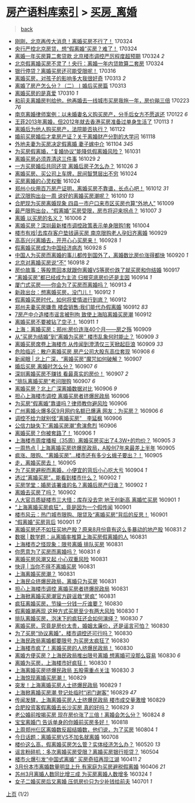 [房产语料库索引](../../README.md)  > [买房_离婚](买房_离婚.md)
====
> [back](../README.md)

- [刚刚，北京再传大消息！离婚买房不行了！](http://jkwz.applinzi.com/ittc/6948682464221479940.html#%E5%88%9A%E5%88%9A%EF%BC%8C%E5%8C%97%E4%BA%AC%E5%86%8D%E4%BC%A0%E5%A4%A7%E6%B6%88%E6%81%AF%EF%BC%81%E7%A6%BB%E5%A9%9A%E4%B9%B0%E6%88%BF%E4%B8%8D%E8%A1%8C%E4%BA%86%EF%BC%81) 170324  
- [央行严控北京房贷，想“假离婚”买房？难了！](http://jkwz.applinzi.com/ittc/6948616040501216261.html#%E5%A4%AE%E8%A1%8C%E4%B8%A5%E6%8E%A7%E5%8C%97%E4%BA%AC%E6%88%BF%E8%B4%B7%EF%BC%8C%E6%83%B3%E2%80%9C%E5%81%87%E7%A6%BB%E5%A9%9A%E2%80%9D%E4%B9%B0%E6%88%BF%EF%BC%9F%E9%9A%BE%E4%BA%86%EF%BC%81) 170324  
- [离婚一年买房算二套贷款 北京楼市调控严厉程度超预期](http://jkwz.applinzi.com/ittc/6948551991017079813.html#%E7%A6%BB%E5%A9%9A%E4%B8%80%E5%B9%B4%E4%B9%B0%E6%88%BF%E7%AE%97%E4%BA%8C%E5%A5%97%E8%B4%B7%E6%AC%BE+%E5%8C%97%E4%BA%AC%E6%A5%BC%E5%B8%82%E8%B0%83%E6%8E%A7%E4%B8%A5%E5%8E%89%E7%A8%8B%E5%BA%A6%E8%B6%85%E9%A2%84%E6%9C%9F) 170324 *2* 
- [北京假离婚买房不灵了！央行：离婚一年内贷款算二套房](http://jkwz.applinzi.com/ittc/6948523357770351620.html#%E5%8C%97%E4%BA%AC%E5%81%87%E7%A6%BB%E5%A9%9A%E4%B9%B0%E6%88%BF%E4%B8%8D%E7%81%B5%E4%BA%86%EF%BC%81%E5%A4%AE%E8%A1%8C%EF%BC%9A%E7%A6%BB%E5%A9%9A%E4%B8%80%E5%B9%B4%E5%86%85%E8%B4%B7%E6%AC%BE%E7%AE%97%E4%BA%8C%E5%A5%97%E6%88%BF) 170324  
- [银行停贷？离婚买房还可能受限呢！](http://jkwz.applinzi.com/ittc/6945766247710065669.html#%E9%93%B6%E8%A1%8C%E5%81%9C%E8%B4%B7%EF%BC%9F%E7%A6%BB%E5%A9%9A%E4%B9%B0%E6%88%BF%E8%BF%98%E5%8F%AF%E8%83%BD%E5%8F%97%E9%99%90%E5%91%A2%EF%BC%81) 170316  
- [离婚买房，对孩子的影响多大我很好奇](http://jkwz.applinzi.com/ittc/6944561178884965380.html#%E7%A6%BB%E5%A9%9A%E4%B9%B0%E6%88%BF%EF%BC%8C%E5%AF%B9%E5%AD%A9%E5%AD%90%E7%9A%84%E5%BD%B1%E5%93%8D%E5%A4%9A%E5%A4%A7%E6%88%91%E5%BE%88%E5%A5%BD%E5%A5%87) 170313 *2* 
- [离婚了房产怎么分？（二）丨婚后买房篇](http://jkwz.applinzi.com/ittc/6944477033458566148.html#%E7%A6%BB%E5%A9%9A%E4%BA%86%E6%88%BF%E4%BA%A7%E6%80%8E%E4%B9%88%E5%88%86%EF%BC%9F%EF%BC%88%E4%BA%8C%EF%BC%89%E4%B8%A8%E5%A9%9A%E5%90%8E%E4%B9%B0%E6%88%BF%E7%AF%87) 170313  
- [离婚买房的是真爱](http://jkwz.applinzi.com/ittc/6943459315615794180.html#%E7%A6%BB%E5%A9%9A%E4%B9%B0%E6%88%BF%E7%9A%84%E6%98%AF%E7%9C%9F%E7%88%B1) 170310 *1* 
- [和前夫离婚房判给他，他再婚去一线城市买房我拖一年，房价飚三倍](http://jkwz.applinzi.com/ittc/6937047907034465285.html#%E5%92%8C%E5%89%8D%E5%A4%AB%E7%A6%BB%E5%A9%9A%E6%88%BF%E5%88%A4%E7%BB%99%E4%BB%96%EF%BC%8C%E4%BB%96%E5%86%8D%E5%A9%9A%E5%8E%BB%E4%B8%80%E7%BA%BF%E5%9F%8E%E5%B8%82%E4%B9%B0%E6%88%BF%E6%88%91%E6%8B%96%E4%B8%80%E5%B9%B4%EF%BC%8C%E6%88%BF%E4%BB%B7%E9%A3%9A%E4%B8%89%E5%80%8D) 170223 *76* 
- [南京离婚律师案例：以未婚妻名义购买房产，分手后女方不愿返还](http://jkwz.applinzi.com/ittc/6926012659802833925.html#%E5%8D%97%E4%BA%AC%E7%A6%BB%E5%A9%9A%E5%BE%8B%E5%B8%88%E6%A1%88%E4%BE%8B%EF%BC%9A%E4%BB%A5%E6%9C%AA%E5%A9%9A%E5%A6%BB%E5%90%8D%E4%B9%89%E8%B4%AD%E4%B9%B0%E6%88%BF%E4%BA%A7%EF%BC%8C%E5%88%86%E6%89%8B%E5%90%8E%E5%A5%B3%E6%96%B9%E4%B8%8D%E6%84%BF%E8%BF%94%E8%BF%98) 170122 *6* 
- [王菲2013年离婚，但2012年就去香港买房准备过单身生活了](http://jkwz.applinzi.com/ittc/6922634329850381317.html#%E7%8E%8B%E8%8F%B22013%E5%B9%B4%E7%A6%BB%E5%A9%9A%EF%BC%8C%E4%BD%862012%E5%B9%B4%E5%B0%B1%E5%8E%BB%E9%A6%99%E6%B8%AF%E4%B9%B0%E6%88%BF%E5%87%86%E5%A4%87%E8%BF%87%E5%8D%95%E8%BA%AB%E7%94%9F%E6%B4%BB%E4%BA%86) 170113 *1* 
- [离婚后为他人购买房产，法院能否执行？](http://jkwz.applinzi.com/ittc/6903256864329827332.html#%E7%A6%BB%E5%A9%9A%E5%90%8E%E4%B8%BA%E4%BB%96%E4%BA%BA%E8%B4%AD%E4%B9%B0%E6%88%BF%E4%BA%A7%EF%BC%8C%E6%B3%95%E9%99%A2%E8%83%BD%E5%90%A6%E6%89%A7%E8%A1%8C%EF%BC%9F) 161122  
- [婚前买房婚后才拿房产证？关于离婚财产分割的大学问](http://jkwz.applinzi.com/ittc/6901858320645620740.html#%E5%A9%9A%E5%89%8D%E4%B9%B0%E6%88%BF%E5%A9%9A%E5%90%8E%E6%89%8D%E6%8B%BF%E6%88%BF%E4%BA%A7%E8%AF%81%EF%BC%9F%E5%85%B3%E4%BA%8E%E7%A6%BB%E5%A9%9A%E8%B4%A2%E4%BA%A7%E5%88%86%E5%89%B2%E7%9A%84%E5%A4%A7%E5%AD%A6%E9%97%AE) 161118  
- [外地夫妻为买房决定假离婚 妻子嫁中介](http://jkwz.applinzi.com/ittc/6896751247310193669.html#%E5%A4%96%E5%9C%B0%E5%A4%AB%E5%A6%BB%E4%B8%BA%E4%B9%B0%E6%88%BF%E5%86%B3%E5%AE%9A%E5%81%87%E7%A6%BB%E5%A9%9A+%E5%A6%BB%E5%AD%90%E5%AB%81%E4%B8%AD%E4%BB%8B) 161104 *345* 
- [为买房假离婚，“复婚协议”能降低假离婚风险？](http://jkwz.applinzi.com/ittc/6895091317259895812.html#%E4%B8%BA%E4%B9%B0%E6%88%BF%E5%81%87%E7%A6%BB%E5%A9%9A%EF%BC%8C%E2%80%9C%E5%A4%8D%E5%A9%9A%E5%8D%8F%E8%AE%AE%E2%80%9D%E8%83%BD%E9%99%8D%E4%BD%8E%E5%81%87%E7%A6%BB%E5%A9%9A%E9%A3%8E%E9%99%A9%EF%BC%9F) 161031  
- [离婚买房必须弄清这三件事](http://jkwz.applinzi.com/ittc/6894413108344259588.html#%E7%A6%BB%E5%A9%9A%E4%B9%B0%E6%88%BF%E5%BF%85%E9%A1%BB%E5%BC%84%E6%B8%85%E8%BF%99%E4%B8%89%E4%BB%B6%E4%BA%8B) 161029 *2* 
- [一方买房婚后共同还贷 离婚后房子怎么办？](http://jkwz.applinzi.com/ittc/6893225779814466564.html#%E4%B8%80%E6%96%B9%E4%B9%B0%E6%88%BF%E5%A9%9A%E5%90%8E%E5%85%B1%E5%90%8C%E8%BF%98%E8%B4%B7+%E7%A6%BB%E5%A9%9A%E5%90%8E%E6%88%BF%E5%AD%90%E6%80%8E%E4%B9%88%E5%8A%9E%EF%BC%9F) 161026 *3* 
- [离婚买房、买公司上车牌，民间智慧层出不穷](http://jkwz.applinzi.com/ittc/6892489887667717125.html#%E7%A6%BB%E5%A9%9A%E4%B9%B0%E6%88%BF%E3%80%81%E4%B9%B0%E5%85%AC%E5%8F%B8%E4%B8%8A%E8%BD%A6%E7%89%8C%EF%BC%8C%E6%B0%91%E9%97%B4%E6%99%BA%E6%85%A7%E5%B1%82%E5%87%BA%E4%B8%8D%E7%A9%B7) 161024  
- [买房离婚的心灵权衡](http://jkwz.applinzi.com/ittc/6892489505147192324.html#%E4%B9%B0%E6%88%BF%E7%A6%BB%E5%A9%9A%E7%9A%84%E5%BF%83%E7%81%B5%E6%9D%83%E8%A1%A1) 161024  
- [郑州小伙用百万房产证明，离婚买房不靠谱，长点心吧！](http://jkwz.applinzi.com/ittc/6888052833957446660.html#%E9%83%91%E5%B7%9E%E5%B0%8F%E4%BC%99%E7%94%A8%E7%99%BE%E4%B8%87%E6%88%BF%E4%BA%A7%E8%AF%81%E6%98%8E%EF%BC%8C%E7%A6%BB%E5%A9%9A%E4%B9%B0%E6%88%BF%E4%B8%8D%E9%9D%A0%E8%B0%B1%EF%BC%8C%E9%95%BF%E7%82%B9%E5%BF%83%E5%90%A7%EF%BC%81) 161012 *31* 
- [武汉限购出台一周 说好的离婚买房潮呢？](http://jkwz.applinzi.com/ittc/6887312938896983045.html#%E6%AD%A6%E6%B1%89%E9%99%90%E8%B4%AD%E5%87%BA%E5%8F%B0%E4%B8%80%E5%91%A8+%E8%AF%B4%E5%A5%BD%E7%9A%84%E7%A6%BB%E5%A9%9A%E4%B9%B0%E6%88%BF%E6%BD%AE%E5%91%A2%EF%BC%9F) 161010 *13* 
- [合肥现为买房离婚现象 四县一市户口来市区买房也算“外地人”](http://jkwz.applinzi.com/ittc/6886914253998523396.html#%E5%90%88%E8%82%A5%E7%8E%B0%E4%B8%BA%E4%B9%B0%E6%88%BF%E7%A6%BB%E5%A9%9A%E7%8E%B0%E8%B1%A1+%E5%9B%9B%E5%8E%BF%E4%B8%80%E5%B8%82%E6%88%B7%E5%8F%A3%E6%9D%A5%E5%B8%82%E5%8C%BA%E4%B9%B0%E6%88%BF%E4%B9%9F%E7%AE%97%E2%80%9C%E5%A4%96%E5%9C%B0%E4%BA%BA%E2%80%9D) 161009  
- [最严限购出台，“假离婚”买房受限，房市将迎来拐点？](http://jkwz.applinzi.com/ittc/6886232494839432197.html#%E6%9C%80%E4%B8%A5%E9%99%90%E8%B4%AD%E5%87%BA%E5%8F%B0%EF%BC%8C%E2%80%9C%E5%81%87%E7%A6%BB%E5%A9%9A%E2%80%9D%E4%B9%B0%E6%88%BF%E5%8F%97%E9%99%90%EF%BC%8C%E6%88%BF%E5%B8%82%E5%B0%86%E8%BF%8E%E6%9D%A5%E6%8B%90%E7%82%B9%EF%BC%9F) 161007 *3* 
- [离婚 以买房的名义？](http://jkwz.applinzi.com/ittc/6885930284318458884.html#%E7%A6%BB%E5%A9%9A+%E4%BB%A5%E4%B9%B0%E6%88%BF%E7%9A%84%E5%90%8D%E4%B9%89%EF%BC%9F) 161006 *2* 
- [离婚买房？深圳最新楼市调控政策表示单身限购1套](http://jkwz.applinzi.com/ittc/6885272262382453765.html#%E7%A6%BB%E5%A9%9A%E4%B9%B0%E6%88%BF%EF%BC%9F%E6%B7%B1%E5%9C%B3%E6%9C%80%E6%96%B0%E6%A5%BC%E5%B8%82%E8%B0%83%E6%8E%A7%E6%94%BF%E7%AD%96%E8%A1%A8%E7%A4%BA%E5%8D%95%E8%BA%AB%E9%99%90%E8%B4%AD1%E5%A5%97) 161004  
- [楼市有戏|去库存客户垫钱逼买房 南京限购老人孕妇齐离婚](http://jkwz.applinzi.com/ittc/6883209863110329349.html#%E6%A5%BC%E5%B8%82%E6%9C%89%E6%88%8F%7C%E5%8E%BB%E5%BA%93%E5%AD%98%E5%AE%A2%E6%88%B7%E5%9E%AB%E9%92%B1%E9%80%BC%E4%B9%B0%E6%88%BF+%E5%8D%97%E4%BA%AC%E9%99%90%E8%B4%AD%E8%80%81%E4%BA%BA%E5%AD%95%E5%A6%87%E9%BD%90%E7%A6%BB%E5%A9%9A) 160929  
- [高高兴兴离婚去，开开心心买房来！](http://jkwz.applinzi.com/ittc/6882968763061765125.html#%E9%AB%98%E9%AB%98%E5%85%B4%E5%85%B4%E7%A6%BB%E5%A9%9A%E5%8E%BB%EF%BC%8C%E5%BC%80%E5%BC%80%E5%BF%83%E5%BF%83%E4%B9%B0%E6%88%BF%E6%9D%A5%EF%BC%81) 160928 *1* 
- [假离婚买房成为中国经济病态](http://jkwz.applinzi.com/ittc/6882951635327779845.html#%E5%81%87%E7%A6%BB%E5%A9%9A%E4%B9%B0%E6%88%BF%E6%88%90%E4%B8%BA%E4%B8%AD%E5%9B%BD%E7%BB%8F%E6%B5%8E%E7%97%85%E6%80%81) 160928 *5* 
- [中国人为买房而离婚的事儿都传到国外了，离婚数比房价涨得都快](http://jkwz.applinzi.com/ittc/6879947728209052676.html#%E4%B8%AD%E5%9B%BD%E4%BA%BA%E4%B8%BA%E4%B9%B0%E6%88%BF%E8%80%8C%E7%A6%BB%E5%A9%9A%E7%9A%84%E4%BA%8B%E5%84%BF%E9%83%BD%E4%BC%A0%E5%88%B0%E5%9B%BD%E5%A4%96%E4%BA%86%EF%BC%8C%E7%A6%BB%E5%A9%9A%E6%95%B0%E6%AF%94%E6%88%BF%E4%BB%B7%E6%B6%A8%E5%BE%97%E9%83%BD%E5%BF%AB) 160920 *1* 
- [北京对离婚买房说“不”](http://jkwz.applinzi.com/ittc/6879299132941927428.html#%E5%8C%97%E4%BA%AC%E5%AF%B9%E7%A6%BB%E5%A9%9A%E4%B9%B0%E6%88%BF%E8%AF%B4%E2%80%9C%E4%B8%8D%E2%80%9D) 160918 *2* 
- [房价故事：等股票回本就跟你离婚VS等房价跌了就买房和你结婚](http://jkwz.applinzi.com/ittc/6878916800951092228.html#%E6%88%BF%E4%BB%B7%E6%95%85%E4%BA%8B%EF%BC%9A%E7%AD%89%E8%82%A1%E7%A5%A8%E5%9B%9E%E6%9C%AC%E5%B0%B1%E8%B7%9F%E4%BD%A0%E7%A6%BB%E5%A9%9AVS%E7%AD%89%E6%88%BF%E4%BB%B7%E8%B7%8C%E4%BA%86%E5%B0%B1%E4%B9%B0%E6%88%BF%E5%92%8C%E4%BD%A0%E7%BB%93%E5%A9%9A) 160917  
- [“离婚买房”都已经成为主流 归根究底房价还是主因](http://jkwz.applinzi.com/ittc/6877744160139904005.html#%E2%80%9C%E7%A6%BB%E5%A9%9A%E4%B9%B0%E6%88%BF%E2%80%9D%E9%83%BD%E5%B7%B2%E7%BB%8F%E6%88%90%E4%B8%BA%E4%B8%BB%E6%B5%81+%E5%BD%92%E6%A0%B9%E7%A9%B6%E5%BA%95%E6%88%BF%E4%BB%B7%E8%BF%98%E6%98%AF%E4%B8%BB%E5%9B%A0) 160914 *1* 
- [厦门式买房——你会为了买房而离婚吗？](http://jkwz.applinzi.com/ittc/6877406325692171268.html#%E5%8E%A6%E9%97%A8%E5%BC%8F%E4%B9%B0%E6%88%BF%E2%80%94%E2%80%94%E4%BD%A0%E4%BC%9A%E4%B8%BA%E4%BA%86%E4%B9%B0%E6%88%BF%E8%80%8C%E7%A6%BB%E5%A9%9A%E5%90%97%EF%BC%9F) 160913 *4* 
- [新政出台：想离婚买房，没门儿！](http://jkwz.applinzi.com/ittc/6877122819988653061.html#%E6%96%B0%E6%94%BF%E5%87%BA%E5%8F%B0%EF%BC%9A%E6%83%B3%E7%A6%BB%E5%A9%9A%E4%B9%B0%E6%88%BF%EF%BC%8C%E6%B2%A1%E9%97%A8%E5%84%BF%EF%BC%81) 160912 *1* 
- [假离婚买房时代，如何将爱情进行到底？](http://jkwz.applinzi.com/ittc/6877093442454291461.html#%E5%81%87%E7%A6%BB%E5%A9%9A%E4%B9%B0%E6%88%BF%E6%97%B6%E4%BB%A3%EF%BC%8C%E5%A6%82%E4%BD%95%E5%B0%86%E7%88%B1%E6%83%85%E8%BF%9B%E8%A1%8C%E5%88%B0%E5%BA%95%EF%BC%9F) 160912  
- [郑州夫妻买房嫌贵 楼盘销售:我们能代办假离婚](http://jkwz.applinzi.com/ittc/6876934194357355524.html#%E9%83%91%E5%B7%9E%E5%A4%AB%E5%A6%BB%E4%B9%B0%E6%88%BF%E5%AB%8C%E8%B4%B5+%E6%A5%BC%E7%9B%98%E9%94%80%E5%94%AE%3A%E6%88%91%E4%BB%AC%E8%83%BD%E4%BB%A3%E5%8A%9E%E5%81%87%E7%A6%BB%E5%A9%9A) 160912 *83* 
- [7房产中介造楼市谣言被刑拘 致使上海陷离婚买房潮](http://jkwz.applinzi.com/ittc/6876905330017043460.html#7%E6%88%BF%E4%BA%A7%E4%B8%AD%E4%BB%8B%E9%80%A0%E6%A5%BC%E5%B8%82%E8%B0%A3%E8%A8%80%E8%A2%AB%E5%88%91%E6%8B%98+%E8%87%B4%E4%BD%BF%E4%B8%8A%E6%B5%B7%E9%99%B7%E7%A6%BB%E5%A9%9A%E4%B9%B0%E6%88%BF%E6%BD%AE) 160912  
- [离婚买房不要被钻了空子！](http://jkwz.applinzi.com/ittc/6876549226703619076.html#%E7%A6%BB%E5%A9%9A%E4%B9%B0%E6%88%BF%E4%B8%8D%E8%A6%81%E8%A2%AB%E9%92%BB%E4%BA%86%E7%A9%BA%E5%AD%90%EF%BC%81) 160911 *1* 
- [上海：离婚买房；郑州:房价连涨40个月——房之殇](http://jkwz.applinzi.com/ittc/6875888043172561924.html#%E4%B8%8A%E6%B5%B7%EF%BC%9A%E7%A6%BB%E5%A9%9A%E4%B9%B0%E6%88%BF%EF%BC%9B%E9%83%91%E5%B7%9E%3A%E6%88%BF%E4%BB%B7%E8%BF%9E%E6%B6%A840%E4%B8%AA%E6%9C%88%E2%80%94%E2%80%94%E6%88%BF%E4%B9%8B%E6%AE%87) 160909  
- [从“买房为结婚”到“离婚为买房” 楼市乱象何时能止？](http://jkwz.applinzi.com/ittc/6875828593761977349.html#%E4%BB%8E%E2%80%9C%E4%B9%B0%E6%88%BF%E4%B8%BA%E7%BB%93%E5%A9%9A%E2%80%9D%E5%88%B0%E2%80%9C%E7%A6%BB%E5%A9%9A%E4%B8%BA%E4%B9%B0%E6%88%BF%E2%80%9D+%E6%A5%BC%E5%B8%82%E4%B9%B1%E8%B1%A1%E4%BD%95%E6%97%B6%E8%83%BD%E6%AD%A2%EF%BC%9F) 160909 *3* 
- [离婚买房席卷上海楼市 从传闻到澄清仅三天掀起巨浪](http://jkwz.applinzi.com/ittc/6875761706785047556.html#%E7%A6%BB%E5%A9%9A%E4%B9%B0%E6%88%BF%E5%B8%AD%E5%8D%B7%E4%B8%8A%E6%B5%B7%E6%A5%BC%E5%B8%82+%E4%BB%8E%E4%BC%A0%E9%97%BB%E5%88%B0%E6%BE%84%E6%B8%85%E4%BB%85%E4%B8%89%E5%A4%A9%E6%8E%80%E8%B5%B7%E5%B7%A8%E6%B5%AA) 160909 *33* 
- [危险临近：散户离婚买房 房产公司大股东高位套现](http://jkwz.applinzi.com/ittc/6875597367016948741.html#%E5%8D%B1%E9%99%A9%E4%B8%B4%E8%BF%91%EF%BC%9A%E6%95%A3%E6%88%B7%E7%A6%BB%E5%A9%9A%E4%B9%B0%E6%88%BF+%E6%88%BF%E4%BA%A7%E5%85%AC%E5%8F%B8%E5%A4%A7%E8%82%A1%E4%B8%9C%E9%AB%98%E4%BD%8D%E5%A5%97%E7%8E%B0) 160908 *6* 
- [新闻眼 | 北上广深，“离婚买房”魔咒如何破解？](http://jkwz.applinzi.com/ittc/6875187568659923972.html#%E6%96%B0%E9%97%BB%E7%9C%BC+%7C+%E5%8C%97%E4%B8%8A%E5%B9%BF%E6%B7%B1%EF%BC%8C%E2%80%9C%E7%A6%BB%E5%A9%9A%E4%B9%B0%E6%88%BF%E2%80%9D%E9%AD%94%E5%92%92%E5%A6%82%E4%BD%95%E7%A0%B4%E8%A7%A3%EF%BC%9F) 160907  
- [婚后买房 离婚时怎么分？](http://jkwz.applinzi.com/ittc/6875137504012928004.html#%E5%A9%9A%E5%90%8E%E4%B9%B0%E6%88%BF+%E7%A6%BB%E5%A9%9A%E6%97%B6%E6%80%8E%E4%B9%88%E5%88%86%EF%BC%9F) 160907 *6* 
- [深圳离婚买房不赚钱 看最真实的房价！](http://jkwz.applinzi.com/ittc/6875128126346101765.html#%E6%B7%B1%E5%9C%B3%E7%A6%BB%E5%A9%9A%E4%B9%B0%E6%88%BF%E4%B8%8D%E8%B5%9A%E9%92%B1+%E7%9C%8B%E6%9C%80%E7%9C%9F%E5%AE%9E%E7%9A%84%E6%88%BF%E4%BB%B7%EF%BC%81) 160907 *2* 
- [“排队离婚买房”考问限购](http://jkwz.applinzi.com/ittc/6875047505519182852.html#%E2%80%9C%E6%8E%92%E9%98%9F%E7%A6%BB%E5%A9%9A%E4%B9%B0%E6%88%BF%E2%80%9D%E8%80%83%E9%97%AE%E9%99%90%E8%B4%AD) 160907 *6* 
- [离婚买房？北上广深离婚数据对比](http://jkwz.applinzi.com/ittc/6874820550702138373.html#%E7%A6%BB%E5%A9%9A%E4%B9%B0%E6%88%BF%EF%BC%9F%E5%8C%97%E4%B8%8A%E5%B9%BF%E6%B7%B1%E7%A6%BB%E5%A9%9A%E6%95%B0%E6%8D%AE%E5%AF%B9%E6%AF%94) 160906 *9* 
- [担心上海楼市调控 离婚买房者挤爆民政局](http://jkwz.applinzi.com/ittc/6874756199827899397.html#%E6%8B%85%E5%BF%83%E4%B8%8A%E6%B5%B7%E6%A5%BC%E5%B8%82%E8%B0%83%E6%8E%A7+%E7%A6%BB%E5%A9%9A%E4%B9%B0%E6%88%BF%E8%80%85%E6%8C%A4%E7%88%86%E6%B0%91%E6%94%BF%E5%B1%80) 160906  
- [为买房“假离婚”靠谱吗？律师教你避风险](http://jkwz.applinzi.com/ittc/6874754687701615621.html#%E4%B8%BA%E4%B9%B0%E6%88%BF%E2%80%9C%E5%81%87%E7%A6%BB%E5%A9%9A%E2%80%9D%E9%9D%A0%E8%B0%B1%E5%90%97%EF%BC%9F%E5%BE%8B%E5%B8%88%E6%95%99%E4%BD%A0%E9%81%BF%E9%A3%8E%E9%99%A9) 160906  
- [广州离婚火爆多区9月网约名额已爆满 网友：为买房？](http://jkwz.applinzi.com/ittc/6874702673416291332.html#%E5%B9%BF%E5%B7%9E%E7%A6%BB%E5%A9%9A%E7%81%AB%E7%88%86%E5%A4%9A%E5%8C%BA9%E6%9C%88%E7%BD%91%E7%BA%A6%E5%90%8D%E9%A2%9D%E5%B7%B2%E7%88%86%E6%BB%A1+%E7%BD%91%E5%8F%8B%EF%BC%9A%E4%B8%BA%E4%B9%B0%E6%88%BF%EF%BC%9F) 160906 *6* 
- [调控不给力就别怪“离婚买房”　李延枫](http://jkwz.applinzi.com/ittc/6874700159698600964.html#%E8%B0%83%E6%8E%A7%E4%B8%8D%E7%BB%99%E5%8A%9B%E5%B0%B1%E5%88%AB%E6%80%AA%E2%80%9C%E7%A6%BB%E5%A9%9A%E4%B9%B0%E6%88%BF%E2%80%9D%E3%80%80%E6%9D%8E%E5%BB%B6%E6%9E%AB) 160906  
- [公信力缺失下“离婚买房潮”愈演愈烈](http://jkwz.applinzi.com/ittc/6874659475193070597.html#%E5%85%AC%E4%BF%A1%E5%8A%9B%E7%BC%BA%E5%A4%B1%E4%B8%8B%E2%80%9C%E7%A6%BB%E5%A9%9A%E4%B9%B0%E6%88%BF%E6%BD%AE%E2%80%9D%E6%84%88%E6%BC%94%E6%84%88%E7%83%88) 160906  
- [离婚买房？你被套路了！](http://jkwz.applinzi.com/ittc/6874564759046849540.html#%E7%A6%BB%E5%A9%9A%E4%B9%B0%E6%88%BF%EF%BC%9F%E4%BD%A0%E8%A2%AB%E5%A5%97%E8%B7%AF%E4%BA%86%EF%BC%81) 160906 *1* 
- [上海楼市周度播报（35周）离婚买房买出了4.3W+的均价？](http://jkwz.applinzi.com/ittc/6874476746526688261.html#%E4%B8%8A%E6%B5%B7%E6%A5%BC%E5%B8%82%E5%91%A8%E5%BA%A6%E6%92%AD%E6%8A%A5%EF%BC%8835%E5%91%A8%EF%BC%89%E7%A6%BB%E5%A9%9A%E4%B9%B0%E6%88%BF%E4%B9%B0%E5%87%BA%E4%BA%864.3W%2B%E7%9A%84%E5%9D%87%E4%BB%B7%EF%BC%9F) 160905 *3* 
- [一周热点 | 上海离婚买房挤爆民政局，A股创7年来最差上半年](http://jkwz.applinzi.com/ittc/6874397100372132869.html#%E4%B8%80%E5%91%A8%E7%83%AD%E7%82%B9+%7C+%E4%B8%8A%E6%B5%B7%E7%A6%BB%E5%A9%9A%E4%B9%B0%E6%88%BF%E6%8C%A4%E7%88%86%E6%B0%91%E6%94%BF%E5%B1%80%EF%BC%8CA%E8%82%A1%E5%88%9B7%E5%B9%B4%E6%9D%A5%E6%9C%80%E5%B7%AE%E4%B8%8A%E5%8D%8A%E5%B9%B4) 160905  
- [疯涨、限购、&quot;离婚买房&quot;...楼市还有多少幺蛾子要出？！](http://jkwz.applinzi.com/ittc/6874342669790217220.html#%E7%96%AF%E6%B6%A8%E3%80%81%E9%99%90%E8%B4%AD%E3%80%81%26quot%3B%E7%A6%BB%E5%A9%9A%E4%B9%B0%E6%88%BF%26quot%3B...%E6%A5%BC%E5%B8%82%E8%BF%98%E6%9C%89%E5%A4%9A%E5%B0%91%E5%B9%BA%E8%9B%BE%E5%AD%90%E8%A6%81%E5%87%BA%EF%BC%9F%EF%BC%81) 160905  
- [走，离婚买房去！](http://jkwz.applinzi.com/ittc/6874328928596001796.html#%E8%B5%B0%EF%BC%8C%E7%A6%BB%E5%A9%9A%E4%B9%B0%E6%88%BF%E5%8E%BB%EF%BC%81) 160905  
- [为了买房避税而离婚，小便宜的背后小心吃大亏](http://jkwz.applinzi.com/ittc/6874112947164546053.html#%E4%B8%BA%E4%BA%86%E4%B9%B0%E6%88%BF%E9%81%BF%E7%A8%8E%E8%80%8C%E7%A6%BB%E5%A9%9A%EF%BC%8C%E5%B0%8F%E4%BE%BF%E5%AE%9C%E7%9A%84%E8%83%8C%E5%90%8E%E5%B0%8F%E5%BF%83%E5%90%83%E5%A4%A7%E4%BA%8F) 160904 *1* 
- [透过“离婚买房”，能看到楼市什么？](http://jkwz.applinzi.com/ittc/6873285801412133893.html#%E9%80%8F%E8%BF%87%E2%80%9C%E7%A6%BB%E5%A9%9A%E4%B9%B0%E6%88%BF%E2%80%9D%EF%BC%8C%E8%83%BD%E7%9C%8B%E5%88%B0%E6%A5%BC%E5%B8%82%E4%BB%80%E4%B9%88%EF%BC%9F) 160902 *1* 
- [买房学堂：婚房该署谁的名？离婚后房产归谁？](http://jkwz.applinzi.com/ittc/6873229236084671492.html#%E4%B9%B0%E6%88%BF%E5%AD%A6%E5%A0%82%EF%BC%9A%E5%A9%9A%E6%88%BF%E8%AF%A5%E7%BD%B2%E8%B0%81%E7%9A%84%E5%90%8D%EF%BC%9F%E7%A6%BB%E5%A9%9A%E5%90%8E%E6%88%BF%E4%BA%A7%E5%BD%92%E8%B0%81%EF%BC%9F) 160902 *1* 
- [离婚去买房了吗？](http://jkwz.applinzi.com/ittc/6873191054907540484.html#%E7%A6%BB%E5%A9%9A%E5%8E%BB%E4%B9%B0%E6%88%BF%E4%BA%86%E5%90%97%EF%BC%9F) 160902  
- [人大官员质疑楼市三大怪：库存没去完 地王创新高 离婚忙买房](http://jkwz.applinzi.com/ittc/6873009418777658373.html#%E4%BA%BA%E5%A4%A7%E5%AE%98%E5%91%98%E8%B4%A8%E7%96%91%E6%A5%BC%E5%B8%82%E4%B8%89%E5%A4%A7%E6%80%AA%EF%BC%9A%E5%BA%93%E5%AD%98%E6%B2%A1%E5%8E%BB%E5%AE%8C+%E5%9C%B0%E7%8E%8B%E5%88%9B%E6%96%B0%E9%AB%98+%E7%A6%BB%E5%A9%9A%E5%BF%99%E4%B9%B0%E6%88%BF) 160901 *1* 
- [“上海离婚买房疯狂”，竟是因为一个假传闻](http://jkwz.applinzi.com/ittc/6872946939989066756.html#%E2%80%9C%E4%B8%8A%E6%B5%B7%E7%A6%BB%E5%A9%9A%E4%B9%B0%E6%88%BF%E7%96%AF%E7%8B%82%E2%80%9D%EF%BC%8C%E7%AB%9F%E6%98%AF%E5%9B%A0%E4%B8%BA%E4%B8%80%E4%B8%AA%E5%81%87%E4%BC%A0%E9%97%BB) 160901  
- [楼市风云：热门城市限购、限贷及“离婚买房”背后的反思！](http://jkwz.applinzi.com/ittc/6872906057000682501.html#%E6%A5%BC%E5%B8%82%E9%A3%8E%E4%BA%91%EF%BC%9A%E7%83%AD%E9%97%A8%E5%9F%8E%E5%B8%82%E9%99%90%E8%B4%AD%E3%80%81%E9%99%90%E8%B4%B7%E5%8F%8A%E2%80%9C%E7%A6%BB%E5%A9%9A%E4%B9%B0%E6%88%BF%E2%80%9D%E8%83%8C%E5%90%8E%E7%9A%84%E5%8F%8D%E6%80%9D%EF%BC%81) 160901  
- [“假离婚”买房背后](http://jkwz.applinzi.com/ittc/6872655931510359044.html#%E2%80%9C%E5%81%87%E7%A6%BB%E5%A9%9A%E2%80%9D%E4%B9%B0%E6%88%BF%E8%83%8C%E5%90%8E) 160901 *17* 
- [离婚买房还不如狂买地产股？原来8月份竟有这么多暴动的地产股](http://jkwz.applinzi.com/ittc/6872640748415091717.html#%E7%A6%BB%E5%A9%9A%E4%B9%B0%E6%88%BF%E8%BF%98%E4%B8%8D%E5%A6%82%E7%8B%82%E4%B9%B0%E5%9C%B0%E4%BA%A7%E8%82%A1%EF%BC%9F%E5%8E%9F%E6%9D%A58%E6%9C%88%E4%BB%BD%E7%AB%9F%E6%9C%89%E8%BF%99%E4%B9%88%E5%A4%9A%E6%9A%B4%E5%8A%A8%E7%9A%84%E5%9C%B0%E4%BA%A7%E8%82%A1) 160831 *2* 
- [数据 | 数学题：从离婚率推算上海买房假离婚的人](http://jkwz.applinzi.com/ittc/6872575581622895620.html#%E6%95%B0%E6%8D%AE+%7C+%E6%95%B0%E5%AD%A6%E9%A2%98%EF%BC%9A%E4%BB%8E%E7%A6%BB%E5%A9%9A%E7%8E%87%E6%8E%A8%E7%AE%97%E4%B8%8A%E6%B5%B7%E4%B9%B0%E6%88%BF%E5%81%87%E7%A6%BB%E5%A9%9A%E7%9A%84%E4%BA%BA) 160831  
- [上海楼市之怪现象：限号离婚 排队买房](http://jkwz.applinzi.com/ittc/6872571050461758469.html#%E4%B8%8A%E6%B5%B7%E6%A5%BC%E5%B8%82%E4%B9%8B%E6%80%AA%E7%8E%B0%E8%B1%A1%EF%BC%9A%E9%99%90%E5%8F%B7%E7%A6%BB%E5%A9%9A+%E6%8E%92%E9%98%9F%E4%B9%B0%E6%88%BF) 160831  
- [你愿意为了买房而离婚吗？](http://jkwz.applinzi.com/ittc/6872558200355816452.html#%E4%BD%A0%E6%84%BF%E6%84%8F%E4%B8%BA%E4%BA%86%E4%B9%B0%E6%88%BF%E8%80%8C%E7%A6%BB%E5%A9%9A%E5%90%97%EF%BC%9F) 160831 *6* 
- [离婚买房风潮又起 小心双重风险](http://jkwz.applinzi.com/ittc/6872551870681318404.html#%E7%A6%BB%E5%A9%9A%E4%B9%B0%E6%88%BF%E9%A3%8E%E6%BD%AE%E5%8F%88%E8%B5%B7+%E5%B0%8F%E5%BF%83%E5%8F%8C%E9%87%8D%E9%A3%8E%E9%99%A9) 160831  
- [快评 | 当你不得不离婚买房](http://jkwz.applinzi.com/ittc/6872496985231328261.html#%E5%BF%AB%E8%AF%84+%7C+%E5%BD%93%E4%BD%A0%E4%B8%8D%E5%BE%97%E4%B8%8D%E7%A6%BB%E5%A9%9A%E4%B9%B0%E6%88%BF) 160831  
- [上海离婚买房潮？](http://jkwz.applinzi.com/ittc/6872467673929221124.html#%E4%B8%8A%E6%B5%B7%E7%A6%BB%E5%A9%9A%E4%B9%B0%E6%88%BF%E6%BD%AE%EF%BC%9F) 160831  
- [上海民众挤爆民政局，离婚只为买房](http://jkwz.applinzi.com/ittc/6872454433866253317.html#%E4%B8%8A%E6%B5%B7%E6%B0%91%E4%BC%97%E6%8C%A4%E7%88%86%E6%B0%91%E6%94%BF%E5%B1%80%EF%BC%8C%E7%A6%BB%E5%A9%9A%E5%8F%AA%E4%B8%BA%E4%B9%B0%E6%88%BF) 160831  
- [担心上海楼市调控 离婚买房者挤爆民政局](http://jkwz.applinzi.com/ittc/6872435606520595460.html#%E6%8B%85%E5%BF%83%E4%B8%8A%E6%B5%B7%E6%A5%BC%E5%B8%82%E8%B0%83%E6%8E%A7+%E7%A6%BB%E5%A9%9A%E4%B9%B0%E6%88%BF%E8%80%85%E6%8C%A4%E7%88%86%E6%B0%91%E6%94%BF%E5%B1%80) 160831  
- [上海掀离婚买房潮官方辟谣救“房疯”](http://jkwz.applinzi.com/ittc/6872402978417411076.html#%E4%B8%8A%E6%B5%B7%E6%8E%80%E7%A6%BB%E5%A9%9A%E4%B9%B0%E6%88%BF%E6%BD%AE%E5%AE%98%E6%96%B9%E8%BE%9F%E8%B0%A3%E6%95%91%E2%80%9C%E6%88%BF%E7%96%AF%E2%80%9D) 160831  
- [疯狂离婚买房，节操一分钱一斤谁要？](http://jkwz.applinzi.com/ittc/6872264758220293124.html#%E7%96%AF%E7%8B%82%E7%A6%BB%E5%A9%9A%E4%B9%B0%E6%88%BF%EF%BC%8C%E8%8A%82%E6%93%8D%E4%B8%80%E5%88%86%E9%92%B1%E4%B8%80%E6%96%A4%E8%B0%81%E8%A6%81%EF%BC%9F) 160830  
- [假离婚潮再现 这种方式买房至少有两大风险](http://jkwz.applinzi.com/ittc/6872204102292997124.html#%E5%81%87%E7%A6%BB%E5%A9%9A%E6%BD%AE%E5%86%8D%E7%8E%B0+%E8%BF%99%E7%A7%8D%E6%96%B9%E5%BC%8F%E4%B9%B0%E6%88%BF%E8%87%B3%E5%B0%91%E6%9C%89%E4%B8%A4%E5%A4%A7%E9%A3%8E%E9%99%A9) 160830 *1* 
- [排队离婚买房，泡沫下的疯狂还会如何演绎？](http://jkwz.applinzi.com/ittc/6872203376099591173.html#%E6%8E%92%E9%98%9F%E7%A6%BB%E5%A9%9A%E4%B9%B0%E6%88%BF%EF%BC%8C%E6%B3%A1%E6%B2%AB%E4%B8%8B%E7%9A%84%E7%96%AF%E7%8B%82%E8%BF%98%E4%BC%9A%E5%A6%82%E4%BD%95%E6%BC%94%E7%BB%8E%EF%BC%9F) 160830 *7* 
- [离婚买房，究竟是房价太贵，婚姻太廉价，还是谣言可怕？](http://jkwz.applinzi.com/ittc/6872160330960077828.html#%E7%A6%BB%E5%A9%9A%E4%B9%B0%E6%88%BF%EF%BC%8C%E7%A9%B6%E7%AB%9F%E6%98%AF%E6%88%BF%E4%BB%B7%E5%A4%AA%E8%B4%B5%EF%BC%8C%E5%A9%9A%E5%A7%BB%E5%A4%AA%E5%BB%89%E4%BB%B7%EF%BC%8C%E8%BF%98%E6%98%AF%E8%B0%A3%E8%A8%80%E5%8F%AF%E6%80%95%EF%BC%9F) 160830  
- [为了买房“协议离婚”，楼市调控还可行吗？](http://jkwz.applinzi.com/ittc/6872177326716093445.html#%E4%B8%BA%E4%BA%86%E4%B9%B0%E6%88%BF%E2%80%9C%E5%8D%8F%E8%AE%AE%E7%A6%BB%E5%A9%9A%E2%80%9D%EF%BC%8C%E6%A5%BC%E5%B8%82%E8%B0%83%E6%8E%A7%E8%BF%98%E5%8F%AF%E8%A1%8C%E5%90%97%EF%BC%9F) 160830  
- [上海民政局离婚都要限号 为买房太疯狂了](http://jkwz.applinzi.com/ittc/6872153498006848517.html#%E4%B8%8A%E6%B5%B7%E6%B0%91%E6%94%BF%E5%B1%80%E7%A6%BB%E5%A9%9A%E9%83%BD%E8%A6%81%E9%99%90%E5%8F%B7+%E4%B8%BA%E4%B9%B0%E6%88%BF%E5%A4%AA%E7%96%AF%E7%8B%82%E4%BA%86) 160830  
- [上海楼市疯了！离婚买房的人挤爆民政局！](http://jkwz.applinzi.com/ittc/6872152700552217604.html#%E4%B8%8A%E6%B5%B7%E6%A5%BC%E5%B8%82%E7%96%AF%E4%BA%86%EF%BC%81%E7%A6%BB%E5%A9%9A%E4%B9%B0%E6%88%BF%E7%9A%84%E4%BA%BA%E6%8C%A4%E7%88%86%E6%B0%91%E6%94%BF%E5%B1%80%EF%BC%81) 160830  
- [离婚方便买房？上海民政局推出限号离婚 想离婚可没那么容易](http://jkwz.applinzi.com/ittc/6872152220023391237.html#%E7%A6%BB%E5%A9%9A%E6%96%B9%E4%BE%BF%E4%B9%B0%E6%88%BF%EF%BC%9F%E4%B8%8A%E6%B5%B7%E6%B0%91%E6%94%BF%E5%B1%80%E6%8E%A8%E5%87%BA%E9%99%90%E5%8F%B7%E7%A6%BB%E5%A9%9A+%E6%83%B3%E7%A6%BB%E5%A9%9A%E5%8F%AF%E6%B2%A1%E9%82%A3%E4%B9%88%E5%AE%B9%E6%98%93) 160830 *6* 
- [离婚为买房，上海楼市好疯狂！](http://jkwz.applinzi.com/ittc/6872148217986286597.html#%E7%A6%BB%E5%A9%9A%E4%B8%BA%E4%B9%B0%E6%88%BF%EF%BC%8C%E4%B8%8A%E6%B5%B7%E6%A5%BC%E5%B8%82%E5%A5%BD%E7%96%AF%E7%8B%82%EF%BC%81) 160830 *1* 
- [上海离婚买房挤爆民政局 五股需重点关注](http://jkwz.applinzi.com/ittc/6872037459847808005.html#%E4%B8%8A%E6%B5%B7%E7%A6%BB%E5%A9%9A%E4%B9%B0%E6%88%BF%E6%8C%A4%E7%88%86%E6%B0%91%E6%94%BF%E5%B1%80+%E4%BA%94%E8%82%A1%E9%9C%80%E9%87%8D%E7%82%B9%E5%85%B3%E6%B3%A8) 160830 *3* 
- [上海惊现离婚买房潮！](http://jkwz.applinzi.com/ittc/6871839859085411332.html#%E4%B8%8A%E6%B5%B7%E6%83%8A%E7%8E%B0%E7%A6%BB%E5%A9%9A%E4%B9%B0%E6%88%BF%E6%BD%AE%EF%BC%81) 160829  
- [突发！上海离婚买房人士挤爆民政局](http://jkwz.applinzi.com/ittc/6871824742612468740.html#%E7%AA%81%E5%8F%91%EF%BC%81%E4%B8%8A%E6%B5%B7%E7%A6%BB%E5%A9%9A%E4%B9%B0%E6%88%BF%E4%BA%BA%E5%A3%AB%E6%8C%A4%E7%88%86%E6%B0%91%E6%94%BF%E5%B1%80) 160829 *1* 
- [上海掀离婚买房潮 登记处临时“闭门谢客”](http://jkwz.applinzi.com/ittc/6871821342558651397.html#%E4%B8%8A%E6%B5%B7%E6%8E%80%E7%A6%BB%E5%A9%9A%E4%B9%B0%E6%88%BF%E6%BD%AE+%E7%99%BB%E8%AE%B0%E5%A4%84%E4%B8%B4%E6%97%B6%E2%80%9C%E9%97%AD%E9%97%A8%E8%B0%A2%E5%AE%A2%E2%80%9D) 160829 *47* 
- [传闻发酵，上海离婚买房人士挤爆民政局 楼市成交量激增](http://jkwz.applinzi.com/ittc/6871792757647082501.html#%E4%BC%A0%E9%97%BB%E5%8F%91%E9%85%B5%EF%BC%8C%E4%B8%8A%E6%B5%B7%E7%A6%BB%E5%A9%9A%E4%B9%B0%E6%88%BF%E4%BA%BA%E5%A3%AB%E6%8C%A4%E7%88%86%E6%B0%91%E6%94%BF%E5%B1%80+%E6%A5%BC%E5%B8%82%E6%88%90%E4%BA%A4%E9%87%8F%E6%BF%80%E5%A2%9E) 160829  
- [合肥投资客假离婚去长沙买房 真的好吗？](http://jkwz.applinzi.com/ittc/6871728899834250245.html#%E5%90%88%E8%82%A5%E6%8A%95%E8%B5%84%E5%AE%A2%E5%81%87%E7%A6%BB%E5%A9%9A%E5%8E%BB%E9%95%BF%E6%B2%99%E4%B9%B0%E6%88%BF+%E7%9C%9F%E7%9A%84%E5%A5%BD%E5%90%97%EF%BC%9F) 160829 *3* 
- [老公婚前按揭买房 现在房价涨了三倍！离婚会怎么分？](http://jkwz.applinzi.com/ittc/6869821290956981252.html#%E8%80%81%E5%85%AC%E5%A9%9A%E5%89%8D%E6%8C%89%E6%8F%AD%E4%B9%B0%E6%88%BF+%E7%8E%B0%E5%9C%A8%E6%88%BF%E4%BB%B7%E6%B6%A8%E4%BA%86%E4%B8%89%E5%80%8D%EF%BC%81%E7%A6%BB%E5%A9%9A%E4%BC%9A%E6%80%8E%E4%B9%88%E5%88%86%EF%BC%9F) 160824 *8* 
- [宝宝离婚门 告诉单身的你婚前买房多好！](http://jkwz.applinzi.com/ittc/6867709939316950021.html#%E5%AE%9D%E5%AE%9D%E7%A6%BB%E5%A9%9A%E9%97%A8+%E5%91%8A%E8%AF%89%E5%8D%95%E8%BA%AB%E7%9A%84%E4%BD%A0%E5%A9%9A%E5%89%8D%E4%B9%B0%E6%88%BF%E5%A4%9A%E5%A5%BD%EF%BC%81) 160818  
- [上周郑州仨区离婚数反超结婚数，他们说，为了买房](http://jkwz.applinzi.com/ittc/6862562588214428676.html#%E4%B8%8A%E5%91%A8%E9%83%91%E5%B7%9E%E4%BB%A8%E5%8C%BA%E7%A6%BB%E5%A9%9A%E6%95%B0%E5%8F%8D%E8%B6%85%E7%BB%93%E5%A9%9A%E6%95%B0%EF%BC%8C%E4%BB%96%E4%BB%AC%E8%AF%B4%EF%BC%8C%E4%B8%BA%E4%BA%86%E4%B9%B0%E6%88%BF) 160804 *1* 
- [今日话题：离婚买房VS不加名就离婚](http://jkwz.applinzi.com/ittc/6852531780510548997.html#%E4%BB%8A%E6%97%A5%E8%AF%9D%E9%A2%98%EF%BC%9A%E7%A6%BB%E5%A9%9A%E4%B9%B0%E6%88%BFVS%E4%B8%8D%E5%8A%A0%E5%90%8D%E5%B0%B1%E7%A6%BB%E5%A9%9A) 160708  
- [楼价这么高，假离婚买房怎么管？实体经济怎么办？](http://jkwz.applinzi.com/ittc/6834292752007037956.html#%E6%A5%BC%E4%BB%B7%E8%BF%99%E4%B9%88%E9%AB%98%EF%BC%8C%E5%81%87%E7%A6%BB%E5%A9%9A%E4%B9%B0%E6%88%BF%E6%80%8E%E4%B9%88%E7%AE%A1%EF%BC%9F%E5%AE%9E%E4%BD%93%E7%BB%8F%E6%B5%8E%E6%80%8E%E4%B9%88%E5%8A%9E%EF%BC%9F) 160520 *13* 
- [谣言粉碎机：多次离婚买房受限？离婚买房银行拒贷？](http://jkwz.applinzi.com/ittc/6828334497812448260.html#%E8%B0%A3%E8%A8%80%E7%B2%89%E7%A2%8E%E6%9C%BA%EF%BC%9A%E5%A4%9A%E6%AC%A1%E7%A6%BB%E5%A9%9A%E4%B9%B0%E6%88%BF%E5%8F%97%E9%99%90%EF%BC%9F%E7%A6%BB%E5%A9%9A%E4%B9%B0%E6%88%BF%E9%93%B6%E8%A1%8C%E6%8B%92%E8%B4%B7%EF%BC%9F) 160504  
- [楼市火爆引发“中国式离婚” 买房奇招再现江湖](http://jkwz.applinzi.com/ittc/6819872978141447173.html#%E6%A5%BC%E5%B8%82%E7%81%AB%E7%88%86%E5%BC%95%E5%8F%91%E2%80%9C%E4%B8%AD%E5%9B%BD%E5%BC%8F%E7%A6%BB%E5%A9%9A%E2%80%9D+%E4%B9%B0%E6%88%BF%E5%A5%87%E6%8B%9B%E5%86%8D%E7%8E%B0%E6%B1%9F%E6%B9%96) 160411 *2* 
- [3月份本市离婚数量明显上升 有家庭为买房避税假离婚](http://jkwz.applinzi.com/ittc/6818039196836955141.html#3%E6%9C%88%E4%BB%BD%E6%9C%AC%E5%B8%82%E7%A6%BB%E5%A9%9A%E6%95%B0%E9%87%8F%E6%98%8E%E6%98%BE%E4%B8%8A%E5%8D%87+%E6%9C%89%E5%AE%B6%E5%BA%AD%E4%B8%BA%E4%B9%B0%E6%88%BF%E9%81%BF%E7%A8%8E%E5%81%87%E7%A6%BB%E5%A9%9A) 160406 *21* 
- [苏州3月离婚人数同比增三成 为买房离婚人数增多](http://jkwz.applinzi.com/ittc/6813070770322277380.html#%E8%8B%8F%E5%B7%9E3%E6%9C%88%E7%A6%BB%E5%A9%9A%E4%BA%BA%E6%95%B0%E5%90%8C%E6%AF%94%E5%A2%9E%E4%B8%89%E6%88%90+%E4%B8%BA%E4%B9%B0%E6%88%BF%E7%A6%BB%E5%A9%9A%E4%BA%BA%E6%95%B0%E5%A2%9E%E5%A4%9A) 160324 *1* 
- [女子二婚买房后又离婚 压低房价只为少补钱给前夫](http://jkwz.applinzi.com/ittc/547650611369681056.html#%E5%A5%B3%E5%AD%90%E4%BA%8C%E5%A9%9A%E4%B9%B0%E6%88%BF%E5%90%8E%E5%8F%88%E7%A6%BB%E5%A9%9A+%E5%8E%8B%E4%BD%8E%E6%88%BF%E4%BB%B7%E5%8F%AA%E4%B8%BA%E5%B0%91%E8%A1%A5%E9%92%B1%E7%BB%99%E5%89%8D%E5%A4%AB) 140701 *1* 


 [上页](买房_离婚.md)           (1/2)